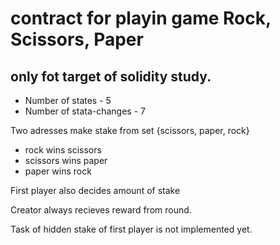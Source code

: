 # contract for playin game Rock, Scissors, Paper

## only fot target of solidity study.

- Number of states - 5
- Number of stata-changes - 7

Two adresses make stake from set {scissors, paper, rock}

- rock wins scissors
- scissors wins paper
- paper wins rock

First player also decides amount of stake

Creator always recieves reward from round.

Task of hidden stake of first player is not implemented yet.


